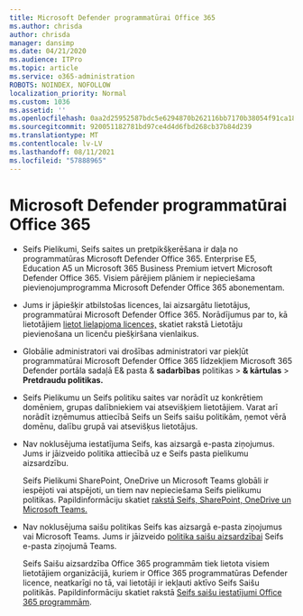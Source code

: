 ```yaml
---
title: Microsoft Defender programmatūrai Office 365
ms.author: chrisda
author: chrisda
manager: dansimp
ms.date: 04/21/2020
ms.audience: ITPro
ms.topic: article
ms.service: o365-administration
ROBOTS: NOINDEX, NOFOLLOW
localization_priority: Normal
ms.custom: 1036
ms.assetid: ''
ms.openlocfilehash: 0aa2d25952587bdc5e6294870b262116bb7170b38054f91ca1807ebb940ac031
ms.sourcegitcommit: 920051182781bd97ce4d4d6fbd268cb37b84d239
ms.translationtype: MT
ms.contentlocale: lv-LV
ms.lasthandoff: 08/11/2021
ms.locfileid: "57888965"
---
```

# <a name="microsoft-defender-for-office-365"></a>Microsoft Defender programmatūrai Office 365

- Seifs Pielikumi, Seifs saites un pretpikšķerēšana ir daļa no programmatūras Microsoft Defender Office 365. Enterprise E5, Education A5 un Microsoft 365 Business Premium ietvert Microsoft Defender Office 365. Visiem pārējiem plāniem ir nepieciešama pievienojumprogramma Microsoft Defender Office 365 abonementam.

- Jums ir jāpiešķir atbilstošas licences, lai aizsargātu lietotājus, programmatūrai Microsoft Defender Office 365. Norādījumus par to, kā lietotājiem [lietot lielapjoma licences,](https://docs.microsoft.com/microsoft-365/admin/add-users/add-users) skatiet rakstā Lietotāju pievienošana un licenču piešķiršana vienlaikus.

- Globālie administratori vai drošības administratori var piekļūt programmatūrai Microsoft Defender Office 365 līdzekļiem Microsoft 365 Defender portāla sadaļā E& pasta & **sadarbības** politikas \> **& kārtulas** \> **Pretdraudu politikas.**

- Seifs Pielikumu un Seifs politiku saites var norādīt uz konkrētiem domēniem, grupas dalībniekiem vai atsevišķiem lietotājiem. Varat arī norādīt izņēmumus attiecībā Seifs un Seifs saišu politikām, ņemot vērā domēnu, dalību grupā vai atsevišķus lietotājus.

- Nav noklusējuma iestatījuma Seifs, kas aizsargā e-pasta ziņojumus. Jums ir jāizveido politika attiecībā uz e Seifs pasta pielikumu aizsardzību. [](https://docs.microsoft.com/microsoft-365/security/office-365-security/set-up-safe-attachments-policies)

  Seifs Pielikumi SharePoint, OneDrive un Microsoft Teams globāli ir iespējoti vai atspējoti, un tiem nav nepieciešama Seifs pielikumu politikas. Papildinformāciju skatiet [rakstā Seifs, SharePoint, OneDrive un Microsoft Teams.](https://docs.microsoft.com/microsoft-365/security/office-365-security/mdo-for-spo-odb-and-teams)

- Nav noklusējuma saišu politikas Seifs kas aizsargā e-pasta ziņojumus vai Microsoft Teams. Jums ir jāizveido [politika saišu aizsardzībai](https://docs.microsoft.com/microsoft-365/security/office-365-security/set-up-safe-links-policies) Seifs e-pasta ziņojumā Teams.

  Seifs Saišu aizsardzība Office 365 programmām tiek lietota visiem lietotājiem organizācijā, kuriem ir Office 365 programmatūras Defender licence, neatkarīgi no tā, vai lietotāji ir iekļauti aktīvo Seifs Saišu politikās. Papildinformāciju skatiet rakstā [Seifs saišu iestatījumi Office 365 programmām](https://docs.microsoft.com/microsoft-365/security/office-365-security/safe-links#safe-links-settings-for-office-365-apps).
